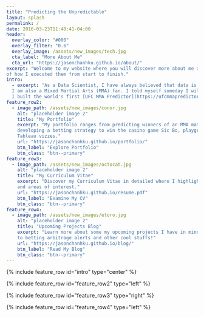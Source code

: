 ```yaml
---
title: "Predicting the Unpredictable"
layout: splash
permalink: /
date: 2016-03-23T11:48:41-04:00
header:
  overlay_color: "#000"
  overlay_filter: "0.6"
  overlay_image: /assets/new_images/tech.jpg
  cta_label: "More About Me"
  cta_url: "https://jasonchanhku.github.io/about/"
excerpt: "Welcome to my website where you will discover more about me and my professional projects alongside detailed documentations
of how I executed them from start to finish."
intro: 
  - excerpt: "As a Data Scientist, I have always believed that data is the secret sauce in making the unpredictable predictable.
  I am also a Mixed Martial Arts (MMA) fan. I told myself someday I will be able to predict winners of these fights. Hence, 
  I built the world's first [UFC MMA Predictor](https://ufcmmapredictor.herokuapp.com/)."
feature_row2:
  - image_path: /assets/new_images/conor.jpg
    alt: "placeholder image 2"
    title: "My Portfolio"
    excerpt: "My portfolio ranges from predicting winners of an MMA match, 
    developing a betting strategy to win the casino game Sic Bo, playground machine learning projects, and even
    Tableau vizzes."
    url: "https://jasonchanhku.github.io/portfolio/"
    btn_label: "Explore Portfolio"
    btn_class: "btn--primary"
feature_row3:
  - image_path: /assets/new_images/octocat.jpg
    alt: "placeholder image 2"
    title: "My Curriculum Vitae"
    excerpt: "Discover my Curriculum Vitae in detailed where I highlight my relevant working experience, areas of expertise,
    and areas of interest."
    url: "https://jasonchanhku.github.io/resume.pdf"
    btn_label: "Examine My CV"
    btn_class: "btn--primary"
feature_row4:
  - image_path: /assets/new_images/etoro.jpg
    alt: "placeholder image 2"
    title: "Upcoming Projects Blog"
    excerpt: "Learn more about some my upcoming projects I have in mind in my blog posts. These range from deep portfolios
    to betting arbitrage alerts and other cool stuffs!"
    url: "https://jasonchanhku.github.io/blog/"
    btn_label: "Read My Blog"
    btn_class: "btn--primary"
---
```


{% include feature_row id="intro" type="center" %}

{% include feature_row id="feature_row2" type="left" %}

{% include feature_row id="feature_row3" type="right" %}

{% include feature_row id="feature_row4" type="left" %}